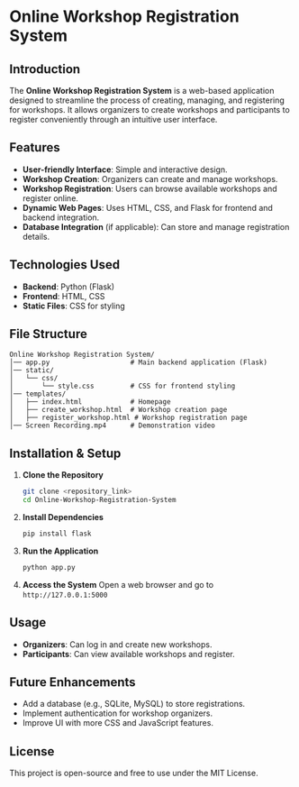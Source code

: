# Online Workshop Registration System

## Introduction
The **Online Workshop Registration System** is a web-based application designed to streamline the process of creating, managing, and registering for workshops. It allows organizers to create workshops and participants to register conveniently through an intuitive user interface.

## Features
- **User-friendly Interface**: Simple and interactive design.
- **Workshop Creation**: Organizers can create and manage workshops.
- **Workshop Registration**: Users can browse available workshops and register online.
- **Dynamic Web Pages**: Uses HTML, CSS, and Flask for frontend and backend integration.
- **Database Integration** (if applicable): Can store and manage registration details.

## Technologies Used
- **Backend**: Python (Flask)
- **Frontend**: HTML, CSS
- **Static Files**: CSS for styling

## File Structure
```
Online Workshop Registration System/
│── app.py                    # Main backend application (Flask)
│── static/
│   └── css/
│       └── style.css         # CSS for frontend styling
│── templates/
│   ├── index.html            # Homepage
│   ├── create_workshop.html  # Workshop creation page
│   ├── register_workshop.html # Workshop registration page
│── Screen Recording.mp4      # Demonstration video
```

## Installation & Setup
1. **Clone the Repository**
   ```sh
   git clone <repository_link>
   cd Online-Workshop-Registration-System
   ```
2. **Install Dependencies**
   ```sh
   pip install flask
   ```
3. **Run the Application**
   ```sh
   python app.py
   ```
4. **Access the System**
   Open a web browser and go to `http://127.0.0.1:5000`

## Usage
- **Organizers**: Can log in and create new workshops.
- **Participants**: Can view available workshops and register.

## Future Enhancements
- Add a database (e.g., SQLite, MySQL) to store registrations.
- Implement authentication for workshop organizers.
- Improve UI with more CSS and JavaScript features.

## License
This project is open-source and free to use under the MIT License.

